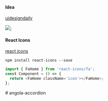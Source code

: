 #### Idea

[uidesigndaily](https://uidesigndaily.com/posts/sketch-accordion-website-day-1175)

![](./idea.png);

#### React Icons

[react icons](https://react-icons.github.io/react-icons/)

```
npm install react-icons --save
```

```javascript
import { FaHome } from 'react-icons/fa';
const Component = () => {
  return <FaHome className='icon'></FaHome>;
};
```
#   a n g o l a - a c c o r d i o n  
 